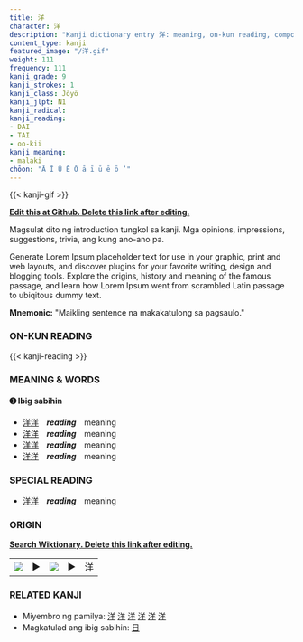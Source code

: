 ```yaml
---
title: 洋
character: 洋
description: "Kanji dictionary entry 洋: meaning, on-kun reading, compounds, origin, related kanji"
content_type: kanji
featured_image: "/洋.gif"
weight: 111
frequency: 111
kanji_grade: 9
kanji_strokes: 1
kanji_class: Jōyō
kanji_jlpt: N1
kanji_radical: 
kanji_reading: 
- DAI
- TAI
- oo-kii
kanji_meaning:
- malaki
chōon: "Ā Ī Ū Ē Ō ā ī ū ē ō ’"
---
```

[//]: # (Don't edit the line below. Kanji animated GIF code is automatically generated.)
{{< kanji-gif >}}

[//]: # (Edit below this line.)

**[Edit this at Github. Delete this link after editing.](https://github.com/tim0g/tim/tree/main/content/kanji/洋/index.md)**

Magsulat dito ng introduction tungkol sa kanji. Mga opinions, impressions, suggestions, trivia, ang kung ano-ano pa.

Generate Lorem Ipsum placeholder text for use in your graphic, print and web layouts, and discover plugins for your favorite writing, design and blogging tools. Explore the origins, history and meaning of the famous passage, and learn how Lorem Ipsum went from scrambled Latin passage to ubiqitous dummy text.
 
**Mnemonic:** "Maikling sentence na makakatulong sa pagsaulo."

### ON-KUN READING

[//]: # (Don't edit the line below. ON-KUN READING code is automatically generated.)
{{< kanji-reading >}}

### MEANING & WORDS

#### ➊ **Ibig sabihin**
  - [洋](../洋)[洋](../洋)　***reading***　meaning
  - [洋](../洋)[洋](../洋)　***reading***　meaning
  - [洋](../洋)[洋](../洋)　***reading***　meaning
  - [洋](../洋)[洋](../洋)　***reading***　meaning

### SPECIAL READING
  - [洋](../洋)[洋](../洋)　***reading***　meaning

### ORIGIN

**[Search Wiktionary. Delete this link after editing.](https://wiktionary.org/wiki/洋)**
<table class="kanji-table"><tr><td>
<img src="60px-洋-bronze.svg.png">
</td><td>▶</td><td>
<img src="60px-洋-oracle.svg.png">
</td><td>▶</td>
<td class="kanji-origin">洋</td>
</tr></table>

### RELATED KANJI
- Miyembro ng pamilya: [洋](../洋) [洋](../洋) [洋](../洋) [洋](../洋) [洋](../洋) [洋](../洋)
- Magkatulad ang ibig sabihin: [日](../日)
